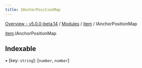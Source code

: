 ```yaml
---
title: IAnchorPositionMap
---
```


[Overview - v5.0.0-beta.14](../../README.en.md) / [Modules](../../modules.en.md) / [item](../../modules/item.en.md) / IAnchorPositionMap

[item](../../modules/item.en.md).IAnchorPositionMap

## Indexable

▪ [key: `string`]: [`number`, `number`]
